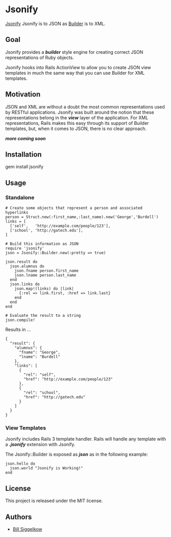 # Jsonify

[Jsonify](https://github.com/bsiggelkow/jsonify) Jsonify is to JSON as [Builder](https://github.com/jimweirich/builder) is to XML.

## Goal

Jsonify provides a ___builder___ style engine for creating correct JSON representations of Ruby objects.

Jsonify hooks into Rails ActionView to allow you to create JSON view templates in much the same way that you can use Builder for XML templates.

## Motivation

JSON and XML are without a doubt the most common representations used by RESTful applications. Jsonify was built around the notion that these representations belong in the ___view___ layer of the application.
For XML representations, Rails makes this easy through its support of Builder templates, but, when it comes to JSON, there is no clear approach.

___more coming soon___

## Installation

gem install jsonify

## Usage

### Standalone

    # Create some objects that represent a person and associated hyperlinks
    person = Struct.new(:first_name,:last_name).new('George','Burdell')
    links = [
      ['self',   'http://example.com/people/123'],
      ['school', 'http://gatech.edu'],
    ]

    # Build this information as JSON
    require 'jsonify'
    json = Jsonify::Builder.new(:pretty => true)
  
    json.result do
      json.alumnus do
        json.fname person.first_name
        json.lname person.last_name
      end
      json.links do
        json.map!(links) do |link|
          {:rel => link.first, :href => link.last}
        end
      end
    end

    # Evaluate the result to a string
    json.compile!

Results in ...

    {
      "result": {
        "alumnus": {
          "fname": "George",
          "lname": "Burdell"
        },
        "links": [
          {
            "rel": "self",
            "href": "http://example.com/people/123"
          },
          {
            "rel": "school",
            "href": "http://gatech.edu"
          }
        ]
      }
    }


### View Templates

Jsonify includes Rails 3 template handler. Rails will handle any template with a ___.jsonify___ extension with Jsonify.

The Jsonify::Builder is exposed as ___json___ as in the following example:

    json.hello do
      json.world "Jsonify is Working!"
    end

## License

This project is released under the MIT license.

## Authors

* [Bill Siggelkow](https://github.com/bsiggelkow)
